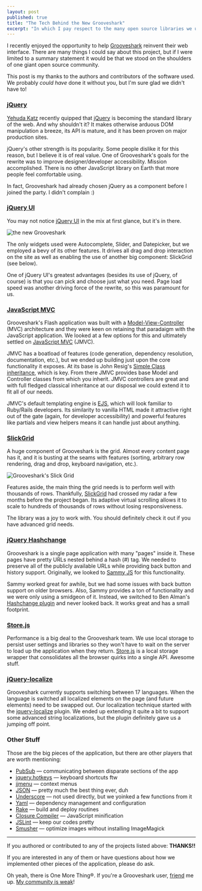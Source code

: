 ```yaml
---
layout: post
published: true
title: "The Tech Behind the New Grooveshark"
excerpt: "In which I pay respect to the many open source libraries we used as foundation for Grooveshark's new web-based player."
---
```


I recently enjoyed the opportunity to help [Grooveshark][gs] reinvent their web interface. There are many things I could say about this project, but if I were limited to a summary statement it would be that we stood on the shoulders of one giant open source community.

This post is my thanks to the authors and contributors of the software used. We probably _could have_ done it without you, but I'm sure glad we didn't have to!

### [jQuery][jquery]

[Yehuda Katz][wycats] recently quipped that [jQuery][jquery] is becoming the standard library of the web. And why shouldn't it? It makes otherwise arduous DOM manipulation a breeze, its API is mature, and it has been proven on major production sites.

jQuery's other strength is its popularity. Some people dislike it for this reason, but I believe it is of real value. One of Grooveshark's goals for the rewrite was to improve designer/developer accessibility. Mission accomplished. There is no other JavaScript library on Earth that more people feel comfortable using.

In fact, Grooveshark had already chosen jQuery as a component before I joined the party. I didn't complain :)

### [jQuery UI][jqueryui]

You may not notice [jQuery UI][jqueryui] in the mix at first glance, but it's in there.

![the new Grooveshark][newgs]

The only widgets used were Autocomplete, Slider, and Datepicker, but we employed a bevy of its other features. It drives all drag and drop interaction on the site as well as enabling the use of another big component: SlickGrid (see below).

One of jQuery UI's greatest advantages (besides its use of jQuery, of course) is that you can pick and choose just what you need. Page load speed was another driving force of the rewrite, so this was paramount for us.

### [JavaScript MVC][jmvc]

Grooveshark's Flash application was built with a [Model-View-Controller][mvc] (MVC) architecture and they were keen on retaining that paradaigm with the JavaScript application. We looked at a few options for this and ultimately settled on [JavaScript MVC][jmvc] (JMVC).

JMVC has a boatload of features (code generation, dependency resolution, documentation, etc.), but we ended up building just upon the core functionality it exposes. At its base is John Resig's [Simple Class inheritance][class], which is key. From there JMVC provides base Model and Controller classes from which you inherit. JMVC controllers are great and with full fledged classical inheritance at our disposal we could extend it to fit all of our needs.

JMVC's default templating engine is [EJS][ejs], which will look familiar to Ruby/Rails developers. Its similarity to vanilla HTML made it attractive right out of the gate (again, for developer accessibility) and powerful features like partials and view helpers means it can handle just about anything.

### [SlickGrid][slickgrid]

A huge component of Grooveshark is the grid. Almost every content page has it, and it is busting at the seams with features (sorting, arbitrary row rendering, drag and drop, keyboard navigation, etc.).

![Grooveshark's Slick Grid][gsgrid]

Features aside, the main thing the grid needs is to perform well with thousands of rows. Thankfully, [SlickGrid][slickgrid] had crossed my radar a few months before the project began. Its adaptive virtual scrolling allows it to scale to hundreds of thousands of rows without losing responsiveness.

The library was a joy to work with. You should definitely check it out if you have advanced grid needs.

### [jQuery Hashchange][hashchange]

Grooveshark is a single page application with many "pages" inside it. These pages have pretty URLs nested behind a hash (#) tag. We needed to preserve all of the publicly available URLs while providing back button and history support. Originally, we looked to [Sammy JS][sammy] for this functionality.

Sammy worked great for awhile, but we had some issues with back button support on older browsers. Also, Sammy provides a ton of functionality and we were only using a smidgeon of it. Instead, we switched to Ben Alman's [Hashchange plugin][hashchange] and never looked back. It works great and has a small footprint.


### [Store.js][storejs]

Performance is a big deal to the Grooveshark team. We use local storage to persist user settings and libraries so they won't have to wait on the server to load up the application when they return. [Store.js][storejs] is a local storage wrapper that consolidates all the browser quirks into a single API. Awesome stuff.

### [jQuery-localize][localize]

Grooveshark currently supports switching between 17 languages. When the language is switched all localized elements on the page (and future elements) need to be swapped out. Our localization technique started with the [jquery-localize][localize] plugin. We ended up extending it quite a bit to support some advanced string localizations, but the plugin definitely gave us a jumping off point.

### Other Stuff

Those are the big pieces of the application, but there are other players that are worth mentioning:

* [PubSub][jqpubsub] &mdash; communicating between disparate sections of the app
* [jquery.hotkeys][hotkeys] &mdash; keyboard shortcuts ftw
* [jjmenu][jjmenu] &mdash; context menus
* [JSON][json] &mdash; pretty much the best thing ever, duh
* [Underscore][underscore] &mdash; not used directly, but we yoinked a few functions from it
* [Yaml][yaml] &mdash; dependency management and configuration
* [Rake][rake] &mdash; build and deploy routines
* [Closure Compiler][closure] &mdash; JavaScript minification
* [JSLint][jslint] &mdash; keep our codes pretty
* [Smusher][smusher] &mdash; optimize images without installing ImageMagick

---

If you authored or contributed to any of the projects listed above: **THANKS!!**

If you are interested in any of them or have questions about how we implemented other pieces of the application, please do ask.

Oh yeah, there is One More Thing&reg;. If you're a Grooveshark user, [friend][gsfollow] me up. [My community is weak][gscommunity]!

[gs]:http://listen.grooveshark.com
[newgs]:http://jerodsanto.net/drop/new-grooveshark-20101213-215629.jpg "The New Grooveshark"
[gsgrid]:http://jerodsanto.net/drop/new-grooveshark-grid-20101214-164846.jpg "Grooveshark's Slick Grid"
[oldgs]:http://retro.grooveshark.com
[jquery]:http://jquery.com
[jqueryui]:http://jqueryui.com
[mvc]:http://en.wikipedia.org/wiki/Model-View-Controller
[cappuccino]:http://cappuccino.org
[jmvc]:http://www.javascriptmvc.com/
[class]:http://ejohn.org/blog/simple-javascript-inheritance/
[ejs]:http://embeddedjs.com/getting_started.html
[slickgrid]:https://github.com/mleibman/SlickGrid/wiki
[hashchange]:http://benalman.com/projects/jquery-hashchange-plugin/
[sammy]:http://code.quirkey.com/sammy/
[storejs]:https://github.com/marcuswestin/store.js
[jqpubsub]:http://higginsforpresident.net/js/static/jq.pubsub.js
[localize]:https://github.com/coderifous/jquery-localize/
[json]:http://www.json.org/
[underscore]:http://documentcloud.github.com/underscore/
[yaml]:http://www.yaml.org/
[rake]:http://rake.rubyforge.org/
[closure]:http://code.google.com/closure/compiler/
[jslint]:http://www.jslint.com/
[smusher]:https://github.com/grosser/smusher
[hotkeys]:https://github.com/tzuryby/jquery.hotkeys
[jjmenu]:http://jursza.net/dev/jjmenu/
[gscommunity]:http://listen.grooveshark.com/#/user/sant0sk1/417270/community/fans
[gsfollow]:http://listen.grooveshark.com/#/user/sant0sk1/417270/
[wycats]:http://twitter.com/wycats

